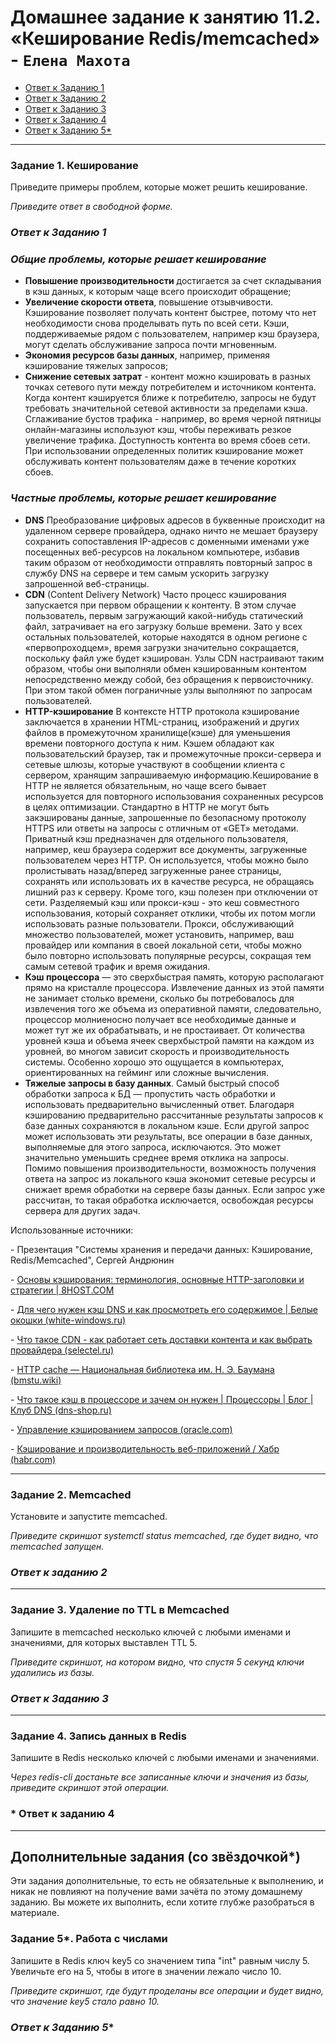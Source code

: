 # Домашнее задание к занятию 11.2. «Кеширование Redis/memcached» - `Елена Махота`

- [Ответ к Заданию 1](#1)
- [Ответ к Заданию 2](#2)
- [Ответ к Заданию 3](#3)
- [Ответ к Заданию 4](#4)
- [Ответ к Заданию 5*](#5)

---

### Задание 1. Кеширование 

Приведите примеры проблем, которые может решить кеширование. 

*Приведите ответ в свободной форме.*


### *<a name="1"> Ответ к Заданию 1 </a>*

### *Общие проблемы, которые решает кеширование*

- **Повышение производительности** достигается за счет складывания в кэш данных, к которым чаще всего происходит обращение;
- **Увеличение скорости ответа**, повышение отзывчивости. Кэширование позволяет получать контент быстрее, потому что нет необходимости снова проделывать путь по всей сети. Кэши, поддерживаемые рядом с пользователем, например кэш браузера, могут сделать обслуживание запроса почти мгновенным.
- **Экономия ресурсов базы данных**, например, применяя кэширование тяжелых запросов;
- **Снижение сетевых затрат** - контент можно кэшировать в разных точках сетевого пути между потребителем и источником контента. Когда контент кэшируется ближе к потребителю, запросы не будут требовать значительной сетевой активности за пределами кэша. Сглаживание бустов трафика - например, во время черной пятницы онлайн-магазины используют кэш, чтобы переживать резкое увеличение трафика. Доступность контента во время сбоев сети. При использовании определенных политик кэширование может обслуживать контент пользователям даже в течение коротких сбоев.

### *Частные проблемы, которые решает кеширование*


- **DNS** Преобразование цифровых адресов в буквенные происходит на удаленном сервере провайдера, однако ничто не мешает браузеру сохранить сопоставления IP-адресов с доменными именами уже посещенных веб-ресурсов на локальном компьютере, избавив таким образом от необходимости отправлять повторный запрос в службу DNS на сервере и тем самым ускорить загрузку запрошенной веб-страницы.
- **CDN** (Content Delivery Network)  Часто процесс кэширования запускается при первом обращении к контенту. В этом случае пользователь, первым загружающий какой-нибудь статический файл, затрачивает на его загрузку больше времени. Зато у всех остальных пользователей, которые находятся в одном регионе с «первопроходцем», время загрузки значительно сокращается, поскольку файл уже будет кэширован. Узлы CDN настраивают таким образом, чтобы они выполняли обмен кэшированным контентом непосредственно между собой, без обращения к первоисточнику. При этом такой обмен пограничные узлы выполняют по запросам пользователей.
- **HTTP-кэширование** В контексте HTTP протокола кэширование заключается в хранении HTML-страниц, изображений и других файлов в промежуточном хранилище(кэше) для уменьшения времени повторного доступа к ним. Кэшем обладают как пользовательский браузер, так и промежуточные прокси-сервера и сетевые шлюзы, которые участвуют в сообщении клиента с сервером, хранящим запрашиваемую информацию.Кеширование в HTTP не является обязательным, но чаще всего бывает используется для повторного использования сохраненных ресурсов в целях оптимизации. Стандартно в HTTP не могут быть закэшированы данные, запрошенные по безопасному протоколу HTTPS или ответы на запросы с отличным от «GET» методами.  Приватный кэш предназначен для отдельного пользователя, например, кеш браузера содержит все документы, загруженные пользователем через HTTP. Он используется, чтобы можно было пролистывать назад/вперед загруженные ранее страницы, сохранять или использовать их в качестве ресурса, не обращаясь лишний раз к серверу. Кроме того, кэш полезен при отключении от сети. Разделяемый кэш или прокси-кэш - это кеш совместного использования, который сохраняет отклики, чтобы их потом могли использовать разные пользователи. Прокси, обслуживающий множество пользователей, может установить, например, ваш провайдер или компания в своей  локальной сети,  чтобы можно было повторно использовать популярные ресурсы, сокращая тем самым сетевой трафик и время ожидания.
- **Кэш процессора** — это сверхбыстрая память, которую располагают прямо на кристалле процессора. Извлечение данных из этой памяти не занимает столько времени, сколько бы потребовалось для извлечения того же объема из оперативной памяти, следовательно, процессор молниеносно получает все необходимые данные и может тут же их обрабатывать, и не простаивает. От количества уровней кэша и объема ячеек сверхбыстрой памяти на каждом из уровней, во многом зависит скорость и производительность системы. Особенно хорошо это ощущается в компьютерах, ориентированных на гейминг или сложные вычисления.
- **Тяжелые запросы в базу данных**. Самый быстрый способ обработки запроса к БД — пропустить часть обработки и использовать предварительно вычисленный ответ. Благодаря кэшированию предварительно рассчитанные результаты запросов к базе данных сохраняются в локальном кэше. Если другой запрос может использовать эти результаты, все операции в базе данных, выполняемые для этого запроса, исключаются. Это может  значительно уменьшить среднее время отклика на запросы. Помимо повышения производительности, возможность получения ответа на запрос из локального кэша экономит сетевые ресурсы и снижает время обработки на сервере базы данных. Если запрос уже рассчитан, то такая обработка исключается, освобождая ресурсы сервера для других задач.


Использованные источники:

\- Презентация "Системы хранения и передачи данных: Кэширование, Redis/Memcached", Сергей Андрюнин 

\- [Основы кэширования: терминология, основные HTTP-заголовки и стратегии | 8HOST.COM](https://www.8host.com/blog/osnovy-keshirovaniya-terminologiya-osnovnye-http-zagolovki-i-strategii/)

\- [Для чего нужен кэш DNS и как просмотреть его содержимое | Белые окошки (white-windows.ru)](https://www.white-windows.ru/dlya-chego-nuzhen-kesh-dns-i-kak-prosmotret-ego-soderzhimoe/?ysclid=le35fcl1wu888581080)

\- [Что такое CDN - как работает сеть доставки контента и как выбрать провайдера (selectel.ru)](https://selectel.ru/blog/review-cdn/?ysclid=le35kg5jpg488759074)

\- [HTTP cache — Национальная библиотека им. Н. Э. Баумана (bmstu.wiki)](https://ru.bmstu.wiki/HTTP_cache)

\- [Что такое кэш в процессоре и зачем он нужен | Процессоры | Блог | Клуб DNS (dns-shop.ru)](https://club.dns-shop.ru/blog/t-100-protsessoryi/37338-chto-takoe-kesh-v-protsessore-i-zachem-on-nujen/?ysclid=le35z08lrs50761734&utm_referrer=https%3A%2F%2Fyandex.ru%2F)

\- [Управление кэшированием запросов (oracle.com)](https://docs.oracle.com/cloud/help/ru/analytics-cloud/ACABI/GUID-C9C7EBEE-4C49-4F7F-980E-92A1DCFE24A3.htm#ACABI-GUID-1AB66403-BA5E-4796-B8FD-FA4ECA2C7144)

\- [Кэширование и производительность веб-приложений / Хабр (habr.com)](https://habr.com/ru/company/ruvds/blog/350310/)

---

### Задание 2. Memcached

Установите и запустите memcached.

*Приведите скриншот systemctl status memcached, где будет видно, что memcached запущен.*

### *<a name="2"> Ответ к заданию 2</a>*

---

### Задание 3. Удаление по TTL в Memcached

Запишите в memcached несколько ключей с любыми именами и значениями, для которых выставлен TTL 5. 

*Приведите скриншот, на котором видно, что спустя 5 секунд ключи удалились из базы.*

### *<a name="3"> Ответ к Заданию 3</a>*

---

### Задание 4. Запись данных в Redis

Запишите в Redis несколько ключей с любыми именами и значениями. 

*Через redis-cli достаньте все записанные ключи и значения из базы, приведите скриншот этой операции.*

### *<a name="4"> Ответ к заданию 4</a>


---

## Дополнительные задания (со звёздочкой*)
Эти задания дополнительные, то есть не обязательные к выполнению, и никак не повлияют на получение вами зачёта по этому домашнему заданию. Вы можете их выполнить, если хотите глубже разобраться в материале.

### Задание 5*. Работа с числами 

Запишите в Redis ключ key5 со значением типа "int" равным числу 5. Увеличьте его на 5, чтобы в итоге в значении лежало число 10.  

*Приведите скриншот, где будут проделаны все операции и будет видно, что значение key5 стало равно 10.*

### *<a name="5"> Ответ к Заданию 5*</a>*
